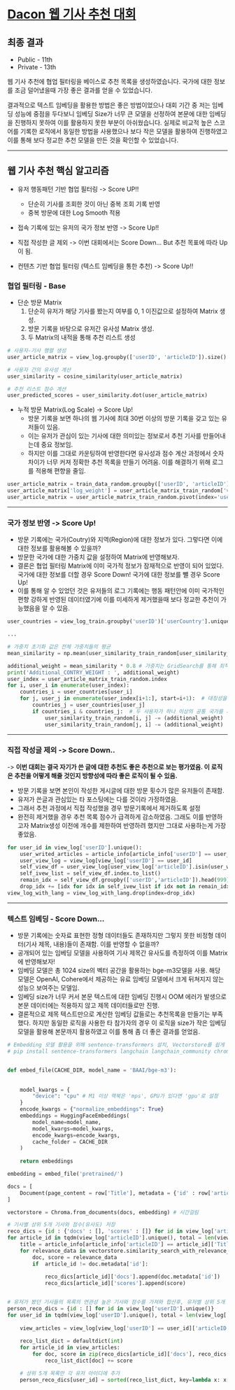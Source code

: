 # [Dacon 웹 기사 추천 대회](https://dacon.io/competitions/official/236290)

## 최종 결과
- Public - 11th
- Private - 13th

웹 기사 추천에 협업 필터링을 베이스로 추천 목록을 생성하였습니다. 국가에 대한 정보를 조금 덜어냈을때 가장 좋은 결과를 얻을 수 있었습니다.

결과적으로 텍스트 임베딩을 활용한 방법은 좋은 방법이었으나 대회 기간 중 저는 임베딩 성능에 중점을 두다보니 임베딩 Size가 너무 큰 모델을 선정하여 본문에 대한 임베딩을 진행하지 못하여 이를 활용하지 못한 부분이 아쉬웠습니다. 실제로 비교적 높은 스코어를 기록한 로직에서 동일한 방법을 사용했으나 보다 작은 모델을 활용하여 진행하였고 이를 통해 보다 정교한 추천 모델을 만든 것을 확인할 수 있었습니다.

---

## 웹 기사 추천 핵심 알고리즘
- 유저 행동패턴 기반 협업 필터링 -> Score UP!!
  - 단순히 기사를 조회한 것이 아닌 중복 조회 기록 반영
  - 중복 방문에 대한 Log Smooth 적용</br>
    
- 접속 기록에 있는 유저의 국가 정보 반영 -> Score Up!!</br>
  
- 직접 작성한 글 제외 -> 이번 대회에서는 Score Down... But 추천 목표에 따라 Up이 됨.</br>
  
- 컨텐츠 기반 협업 필터링 (텍스트 임베딩을 통한 추천) -> Score Up!!</br>
  

  
### 협업 필터링 - Base
- 단순 방문 Matrix
  1. 단순히 유저가 해당 기사를 봤는지 여부를 0, 1 이진값으로 설정하여 Matrix 생성.
  2. 방문 기록을 바탕으로 유저간 유사성 Matrix 생성.
  3. 두 Matrix의 내적을 통해 추천 리스트 생성
~~~python
# 사용자-기사 행렬 생성
user_article_matrix = view_log.groupby(['userID', 'articleID']).size().unstack(fill_value=0)

# 사용자 간의 유사성 계산
user_similarity = cosine_similarity(user_article_matrix)

# 추천 리스트 점수 계산
user_predicted_scores = user_similarity.dot(user_article_matrix)
~~~

- 누적 방문 Matrix(Log Scale) -> Score Up!
  - 방문 기록을 보면 하나의 웹 기사에 최대 30번 이상의 방문 기록을 갖고 있는 유저들이 있음.
  - 이는 유저가 관심이 있는 기사에 대한 의미있는 정보로서 추천 기사를 만들어내는데 중요 정보임.
  - 하지만 이를 그대로 카운팅하여 반영한다면 유사성과 점수 계산 과정에서 숫자 차이가 너무 커져 정확한 추천 목록을 만들기 어려움. 이를 해결하기 위해 로그를 적용해 편향을 줄임.
~~~python
user_article_matrix = train_data_random.groupby(['userID', 'articleID']).size().reset_index(name='visit_count')
user_article_matrix['log_weight'] = user_article_matrix_train_random['visit_count'].apply(lambda x: np.log1p(x))
user_article_matrix = user_article_matrix_train_random.pivot(index='userID', columns='articleID', values='log_weight').fillna(0)
~~~

---


### 국가 정보 반영 -> Score Up!
- 방문 기록에는 국가(Coutry)와 지역(Region)에 대한 정보가 있다. 그렇다면 이에 대한 정보를 활용해볼 수 있을까?
- 방문한 국가에 대한 가중치 값을 설정하여 Matrix에 반영해보자.
- 결론은 협업 필터링 Matrix에 이미 국가적 정보가 잠재적으로 반영이 되어 있었다. 국가에 대한 정보를 더할 경우 Score Down! 국가에 대한 정보를 뺄 경우 Score Up!
- 이를 통해 알 수 있었던 것은 유저들의 로그 기록에는 행동 패턴안에 이미 국가적인 편향 강하게 반영된 데이터였기에 이를 미세하게 제거했을때 보다 정교한 추천이 가능했음을 알 수 있음.
~~~python
user_countries = view_log_train.groupby('userID')['userCountry'].unique().apply(set)

...

# 가중치 초기화 값은 전체 가중치들의 평균
mean_similarity = np.mean(user_similarity_train_random[user_similarity_train_random > 0])

additional_weight = mean_similarity * 0.8 # 가중치는 GridSearch를 통해 최적값 탐색
print('Additional_CONTRY_WEIGHT : ', additional_weight)
user_index = user_article_matrix_train_random.index
for i, user_i in enumerate(user_index):
    countries_i = user_countries[user_i]
    for j, user_j in enumerate(user_index[i+1:], start=i+1):  # 대칭성을 고려하여 j를 i+1부터 시작
        countries_j = user_countries[user_j]
        if countries_i & countries_j:  # 두 사용자가 하나 이상의 공통 국가를 가지고 있는 경우
            user_similarity_train_random[i, j] -= (additional_weight)
            user_similarity_train_random[j, i] -= (additional_weight)  # 유사성 행렬은 대칭이므로
~~~

---


### 직접 작성글 제외 -> Score Down..
-> **이번 대회는 결국 자기가 쓴 글에 대한 추천도 좋은 추천으로 보는 평가였음. 이 로직은 추천을 어떻게 해줄 것인지 방향성에 따라 좋은 로직이 될 수 있음.**

- 방문 기록을 보면 본인이 작성한 게시글에 대한 방문 횟수가 많은 유저들이 존재함.
- 유저가 쓴글과 관심있는 타 포스팅에는 다를 것이라 가정하였음.
- 그래서 추천 과정에서 직접 작성했을 경우 방문기록에서 제거하도록 설정
- 완전히 제거했을 경우 추천 목록 점수가 급격하게 감소하였음. 그래도 이를 반영하고자 Matrix생성 이전에 개수를 제한하여 반영하려 했지만 그대로 사용하는게 가장 좋았음.
~~~python
for user_id in view_log['userID'].unique():
    user_writed_articles = article_info[article_info['userID'] == user_id]['articleID'].values
    user_view_log = view_log[view_log['userID'] == user_id]
    self_view_df = user_view_log[user_view_log['articleID'].isin(user_writed_articles)]
    self_ivew_list = self_view_df.index.to_list()
    remain_idx = self_view_df.groupby(['userID','articleID']).head(999).index.to_list() # .head() 부분을 통해 개수 제어
    drop_idx += [idx for idx in self_ivew_list if idx not in remain_idx]
view_log_with_lang = view_log_with_lang.drop(index=drop_idx)
~~~

---

### 텍스트 임베딩 - Score Down...
- 방문 기록에는 숫자료 표현한 정형 데이터들도 존재하지만 그렇지 못한 비정형 데이터(기사 제목, 내용)들이 존재함. 이를 반영할 수 없을까?
- 공개되어 있는 임베딩 모델을 사용하여 기사 제목간 유사도를 측정하여 이를 Matrix에 반영해보자!
- 임베딩 모델은 총 1024 size의 벡터 공간을 활용하는 bge-m3모델을 사용. 해당 모델은 OpenAI, Cohere에서 제공하는 유료 임베딩 모델에서 크게 뒤쳐지지 않는 성능으 보여주는 모델임.
- 임베딩 size가 너무 커서 본문 텍스트에 대한 임베딩 진행시 OOM 에러가 발생으로 본문 데이터에는 적용하지 않고 제목 데이터들로만 진행.
- 결론적으로 제목 텍스트만으로 계산한 임베딩 값들로는 추천목록을 만들기는 부족했다. 하지만 동일한 로직을 사용한 타 참가자의 경우 이 로직을 size가 작은 임베딩 모델을 활용해 본문까지 활용하였고 이를 통해 좀 더 좋은 결과를 얻었음.
~~~python
# Embedding 모델 활용을 위해 sentence-transformers 설치, Vectorstore를 쉽게 핸들링하기 위해 langchain, langchain_community 사용
# pip install sentence-transformers langchain langchain_community chroma


def embed_file(CACHE_DIR, model_name = 'BAAI/bge-m3'):
    
    
    model_kwargs = {
        "device": "cpu" # M1 이상 맥북은 'mps', GPU가 있다면 'gpu'로 설정
    }
    encode_kwargs = {"normalize_embeddings": True}
    embeddings = HuggingFaceEmbeddings(
        model_name=model_name,
        model_kwargs=model_kwargs,
        encode_kwargs=encode_kwargs,
        cache_folder = CACHE_DIR
    )
    
    return embeddings

embedding = embed_file('pretrained/')

docs = [
    Document(page_content = row['Title'], metadata = {'id' : row['articleID']}) for idx, row in article_info.iterrows()
]

vectorstore = Chroma.from_documents(docs, embedding) # 시간걸림

# 기사별 상위 5개 기사와 점수(유사도) 저장
reco_dics = {id : {'docs' : [], 'scores' : []} for id in view_log['articleID'].unique()}
for article_id in tqdm(view_log['articleID'].unique(), total = len(view_log['articleID'].unique())):
    title = article_info[article_info['articleID'] == article_id]['Title'].iloc[0]
    for relevance_data in vectorstore.similarity_search_with_relevance_scores(title, k =5):
        doc, score = relevance_data
        if  article_id != doc.metadata['id']:
            
            reco_dics[article_id]['docs'].append(doc.metadata['id'])
            reco_dics[article_id]['scores'].append(score)


# 유저가 봤던 기사들의 목록의 연관성 높은 기사와 점수를 가져와 합산후, 유저별 상위 5개 추천 항목 생성
person_reco_dics = {id : [] for id in view_log['userID'].unique()}
for user_id in tqdm(view_log['userID'].unique(), total = len(view_log['userID'].unique())):
    
    view_articles = view_log[view_log['userID'] == user_id]['articleID'].values
    
    reco_list_dict = defaultdict(int)
    for article_id in view_articles:
        for doc, score in zip(reco_dics[article_id]['docs'], reco_dics[article_id]['scores']):
            reco_list_dict[doc] += score

    # 상위 5개 목록만 각 유저 아이디에 추가
    person_reco_dics[user_id] = sorted(reco_list_dict, key=lambda x: x[1], reverse=True)[:5]
~~~













